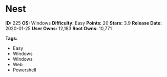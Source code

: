 # Nest

**ID:** 225
**OS:** Windows
**Difficulty:** Easy
**Points:** 20
**Stars:** 3.9
**Release Date:** 2020-01-25
**User Owns:** 12,183
**Root Owns:** 10,771

**Tags:**
- Easy
- Windows
- Windows
- Web
- Powershell

